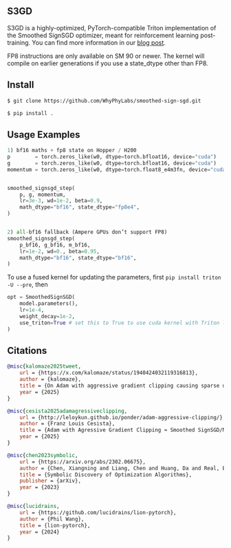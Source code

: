 ## S3GD

S3GD is a highly-optimized, PyTorch-compatible Triton implementation of the Smoothed SignSGD optimizer, meant for reinforcement learning post-training. You can find more information in our <a href="https://whyphy.ai/blog">blog post</a>.  
  
FP8 instructions are only available on SM 90 or newer. The kernel will compile on earlier generations if you use a state_dtype other than FP8.

## Install 

```bash
$ git clone https://github.com/WhyPhyLabs/smoothed-sign-sgd.git

$ pip install .
```

## Usage Examples

```python
1) bf16 maths + fp8 state on Hopper / H200
p        = torch.zeros_like(w0, dtype=torch.bfloat16, device="cuda")
g        = torch.zeros_like(w0, dtype=torch.bfloat16, device="cuda")
momentum = torch.zeros_like(w0, dtype=torch.float8_e4m3fn, device="cuda")


smoothed_signsgd_step(
    p, g, momentum,
    lr=3e-3, wd=1e-2, beta=0.9,
    math_dtype="bf16", state_dtype="fp8e4",
)


2) all-bf16 fallback (Ampere GPUs don’t support FP8)
smoothed_signsgd_step(
    p_bf16, g_bf16, m_bf16,
    lr=1e-2, wd=0., beta=0.95,
    math_dtype="bf16", state_dtype="bf16",
)
```

To use a fused kernel for updating the parameters, first `pip install triton -U --pre`, then

```python
opt = SmoothedSignSGD(
    model.parameters(),
    lr=1e-4,
    weight_decay=1e-2,
    use_triton=True # set this to True to use cuda kernel with Triton lang
)
```

## Citations

```bibtex
@misc{kalomaze2025tweet,
	url = {https://x.com/kalomaze/status/1940424032119316813},
	author = {kalomaze},
	title = {On Adam with aggressive gradient clipping causing sparse updates},
	year = {2025}
}
```

```bibtex
@misc{cesista2025adamagressiveclipping,
	url = {http://leloykun.github.io/ponder/adam-aggressive-clipping/},
	author = {Franz Louis Cesista},
	title = {Adam with Agressive Gradient Clipping ≈ Smoothed SignSGD/NormSGD},
	year = {2025}
}
```

```bibtex
@misc{chen2023symbolic,
	url = {https://arxiv.org/abs/2302.06675},
	author = {Chen, Xiangning and Liang, Chen and Huang, Da and Real, Esteban and Wang, Kaiyuan and Liu, Yao and Pham, Hieu and Dong, Xuanyi and Luong, Thang and Hsieh, Cho-Jui and Lu, Yifeng and Le, Quoc V.},
	title = {Symbolic Discovery of Optimization Algorithms},
	publisher = {arXiv},
	year = {2023}
}
```

```bibtex
@misc{lucidrains,
	url = {https://github.com/lucidrains/lion-pytorch},
	author = {Phil Wang},
	title = {lion-pytorch},
	year = {2024}
}
```

